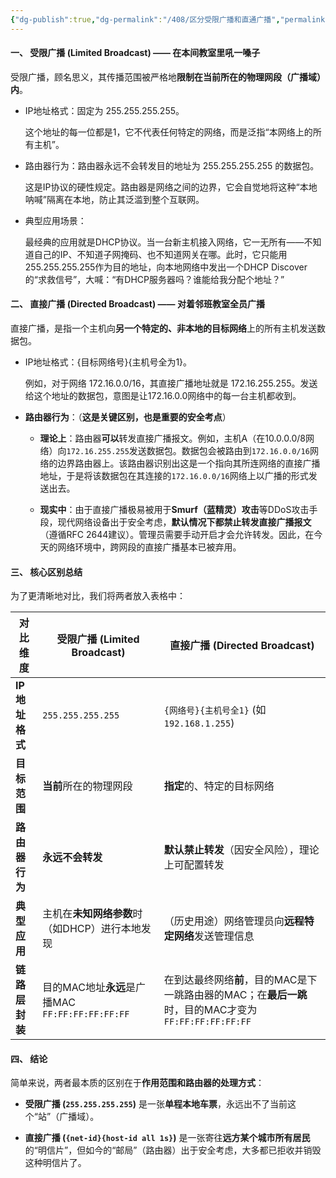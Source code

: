 ```yaml
---
{"dg-publish":true,"dg-permalink":"/408/区分受限广播和直通广播","permalink":"/408/区分受限广播和直通广播/","dgShowBacklinks":true,"dgShowLocalGraph":true,"dgShowInlineTitle":true}
---
```


#### 一、 受限广播 (Limited Broadcast) —— 在本间教室里吼一嗓子

受限广播，顾名思义，其传播范围被严格地**限制在当前所在的物理网段（广播域）内**。

- IP地址格式：固定为 255.255.255.255。
    
    这个地址的每一位都是1，它不代表任何特定的网络，而是泛指“本网络上的所有主机”。
    
- 路由器行为：路由器永远不会转发目的地址为 255.255.255.255 的数据包。
    
    这是IP协议的硬性规定。路由器是网络之间的边界，它会自觉地将这种“本地呐喊”隔离在本地，防止其泛滥到整个互联网。
    
- 典型应用场景：
    
    最经典的应用就是DHCP协议。当一台新主机接入网络，它一无所有——不知道自己的IP、不知道子网掩码、也不知道网关在哪。此时，它只能用255.255.255.255作为目的地址，向本地网络中发出一个DHCP Discover的“求救信号”，大喊：“有DHCP服务器吗？谁能给我分配个地址？”
    

#### 二、 直接广播 (Directed Broadcast) —— 对着邻班教室全员广播

直接广播，是指一个主机向**另一个特定的、非本地的目标网络**上的所有主机发送数据包。

- IP地址格式：{目标网络号}{主机号全为1}。
    
    例如，对于网络 172.16.0.0/16，其直接广播地址就是 172.16.255.255。发送给这个地址的数据包，意图是让172.16.0.0网络中的每一台主机都收到。
    
- **路由器行为**：（**这是关键区别，也是重要的安全考点**）
    
    - **理论上**：路由器**可以**转发直接广播报文。例如，主机A（在10.0.0.0/8网络）向`172.16.255.255`发送数据包。数据包会被路由到`172.16.0.0/16`网络的边界路由器上。该路由器识别出这是一个指向其所连网络的直接广播地址，于是将该数据包在其连接的`172.16.0.0/16`网络上以广播的形式发送出去。
        
    - **现实中**：由于直接广播极易被用于**Smurf（蓝精灵）攻击**等DDoS攻击手段，现代网络设备出于安全考虑，**默认情况下都禁止转发直接广播报文**（遵循RFC 2644建议）。管理员需要手动开启才会允许转发。因此，在今天的网络环境中，跨网段的直接广播基本已被弃用。
        

#### 三、 核心区别总结

为了更清晰地对比，我们将两者放入表格中：

|对比维度|受限广播 (Limited Broadcast)|直接广播 (Directed Broadcast)|
|---|---|---|
|**IP地址格式**|`255.255.255.255`|`{网络号}{主机号全1}` (如 `192.168.1.255`)|
|**目标范围**|**当前**所在的物理网段|**指定**的、特定的目标网络|
|**路由器行为**|**永远不会转发**|**默认禁止转发**（因安全风险），理论上可配置转发|
|**典型应用**|主机在**未知网络参数**时（如DHCP）进行本地发现|（历史用途）网络管理员向**远程特定网络**发送管理信息|
|**链路层封装**|目的MAC地址**永远**是广播MAC `FF:FF:FF:FF:FF:FF`|在到达最终网络**前**，目的MAC是下一跳路由器的MAC；在**最后一跳**时，目的MAC才变为 `FF:FF:FF:FF:FF:FF`|

#### 四、 结论

简单来说，两者最本质的区别在于**作用范围和路由器的处理方式**：

- **受限广播 (`255.255.255.255`)** 是一张**单程本地车票**，永远出不了当前这个“站”（广播域）。
    
- **直接广播 (`{net-id}{host-id all 1s}`)** 是一张寄往**远方某个城市所有居民**的“明信片”，但如今的“邮局”（路由器）出于安全考虑，大多都已拒收并销毁这种明信片了。
    